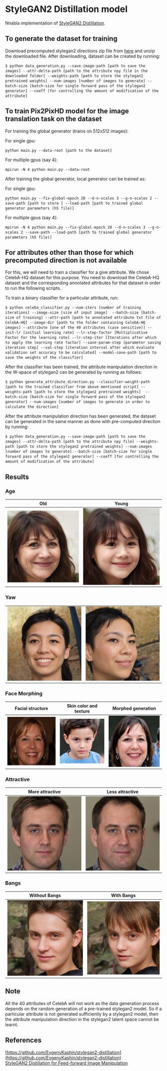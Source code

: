 # StyleGAN2 Distillation model

Nnabla implementation of [StyleGAN2 Distillation](https://arxiv.org/abs/2003.03581). 

## To generate the dataset for training 

Download precomputed stylegan2 directions zip file from [here](https://hostb.org/NCM) and unzip the downloaded file. After downloading, dataset can be created by running: 

```
$ python data_generation.py --save-image-path [path to save the images] --attr-delta-path [path to the attribute npy file in the downloaded folder] --weights-path [path to store the stylegan2 pretrained weights] --num-images [number of images to generate] --batch-size [batch-size for single forward pass of the stylegan2 generator] --coeff [for controlling the amount of modification of the attribute] 
```

## To train Pix2PixHD model for the image translation task on the dataset

For training the global generator (trains on 512x512 images):

For single gpu: 

```
python main.py --data-root [path to the dataset]
```

For multiple gpus (say 4):

```
mpirun -N 4 python main.py --data-root
```

After training the global generator, local generator can be trained as: 

For single gpu: 

```
python main.py --fix-global-epoch 20 --d-n-scales 3 --g-n-scales 2 --save-path [path to store ] --load-path [path to trained global generator parameters (h5 file)]
```

For multiple gpus (say 4):

```
mpirun -N 4 python main.py --fix-global-epoch 20 --d-n-scales 3 --g-n-scales 2 --save-path --load-path [path to trained global generator parameters (h5 file)]
```

## For attributes other than those for which precomputed direction is not available

For this, we will need to train a classifier for a give attribute. We chose CelebA-HQ dataset for this purpose. You need to download the CelebA-HQ dataset and the corresponding annotated attributes for that dataset in order to run the following scripts. 

To train a binary classifier for a particular attribute, run: 

```
$ python celeba_classifier.py --num-iters [number of training iterations] --image-size [size of input image]  --batch-size [batch-size of training] --attr-path [path to annotated attribute txt file of CelebA-HQ] --image-dir [path to the folder containing CelebA-HQ images] --attribute [one of the 40 attributes (case sensitive)] --init-lr [initial learning rate] --lr-step-factor [Multiplicative Factor for the learning rate] --lr-step-iter [Iterations after which to apply the learning rate factor] --save-param-step [parameter saving iteration step] --val-step [iteration interval after which evaluate validation set accuracy to be calculated] --model-save-path [path to save the weights of the classifier]
```

After the classifier has been trained, the attribute manipulation direction in the W-space of stylegan2 can be generated by running as follows:

```
$ python generate_attribute_direction.py --classifier-weight-path [path to the trained classifier from above mentioned script] --weights-path [path to store the stylegan2 pretrained weights]  --batch-size [batch-size for single forward pass of the stylegan2 generator] --num-images [number of images to generate in order to calculate the direction]
```

After the attribute manipulation direction has been generated, the dataset can be generated in the same manner as done with pre-computed direction by running: 

```
$ python data_generation.py --save-image-path [path to save the images] --attr-delta-path [path to the attribute npy file] --weights-path [path to store the stylegan2 pretrained weights] --num-images [number of images to generate] --batch-size [batch-size for single forward pass of the stylegan2 generator] --coeff [for controlling the amount of modification of the attribute] 
```

## Results

### Age 

| Old | Young|
|:-----:|:-----:|
|![](./sample-results/age_plus.png)|![](./sample-results/age_minus.png)|

### Yaw  

| | |
|:-----:|:-----:|
|![](./sample-results/yaw_plus.png)|![](./sample-results/yaw_minus.png)|

### Face Morphing

| Facial structure | Skin color and texture | Morphed generation|
|:-----:|:-----:|:-----:|
|![](./sample-results/facemorph_content.png)|![](./sample-results/facemorph_style.png)|![](./sample-results/facemorph_gen.png)|

### Attractive  

| More attractive | Less attractive |
|:-----:|:-----:|
|![](./sample-results/attractive_plus.png)|![](./sample-results/attractive_minus.png)|

### Bangs 

| Without Bangs | With Bangs|
|:-----:|:-----:|
|![](./sample-results/bangs_minus.png)|![](./sample-results/bangs_plus.png)|


## Note

All the 40 attributes of CelebA will not work as the data generation process depends on the random generation of a pre-trained stylegan2 model. So if a particular attribute is not generated sufficiently by a stylegan2 model, then the attribute manipulation direction in the stylegan2 latent space cannot be learnt. 

## References
[https://github.com/EvgenyKashin/stylegan2-distillation](https://github.com/EvgenyKashin/stylegan2-distillation)        
[StyleGAN2 Distillation for Feed-forward Image Manipulation](https://arxiv.org/abs/2003.03581)

